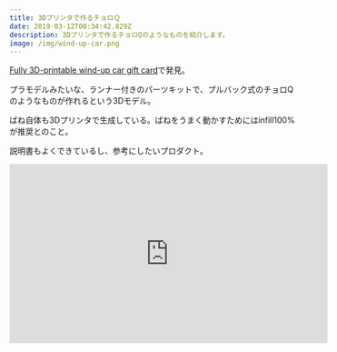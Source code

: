 ```yaml
---
title: 3Dプリンタで作るチョロＱ
date: 2019-03-12T00:34:42.829Z
description: 3Dプリンタで作るチョロQのようなものを紹介します。
image: /img/wind-up-car.png
---
```

[Fully 3D-printable wind-up car gift card](https://hackaday.io/project/162942-fully-3d-printable-wind-up-car-gift-card)で発見。

プラモデルみたいな、ランナー付きのパーツキットで、プルバック式のチョロQのようなものが作れるという3Dモデル。

ばね自体も3Dプリンタで生成している。ばねをうまく動かすためにはinfill100%が推奨とのこと。

説明書もよくできているし、参考にしたいプロダクト。

<iframe width="560" height="315" src="https://www.youtube.com/embed/cB1Z3DeYrwQ" frameborder="0" allow="accelerometer; autoplay; encrypted-media; gyroscope; picture-in-picture" allowfullscreen></iframe>
